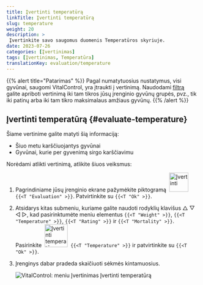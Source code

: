 ```yaml
---
title: Įvertinti temperatūrą
linkTitle: Įvertinti temperatūrą
slug: temperature
weight: 20
description: >
 Įvertinkite savo saugomus duomenis Temperatūros skyriuje.
date: 2023-07-26
categories: [Įvertinimas]
tags: [Įvertinimas, Temperatūra]
translationKey: evaluation/temperature
---
```

{{% alert title="Patarimas" %}}
Pagal numatytuosius nustatymus, visi gyvūnai, saugomi VitalControl, yra įtraukti į vertinimą. Naudodami [filtrą](../../filter/) galite apriboti vertinimą iki tam tikros jūsų įrenginio gyvūnų grupės, pvz., tik iki patinų arba iki tam tikro maksimalaus amžiaus gyvūnų.
{{% /alert %}}

## Įvertinti temperatūrą {#evaluate-temperature}

Šiame vertinime galite matyti šią informaciją:
- Šiuo metu karščiuojantys gyvūnai
- Gyvūnai, kurie per gyvenimą sirgo karščiavimu

Norėdami atlikti vertinimą, atlikite šiuos veiksmus:

1. Pagrindiniame jūsų įrenginio ekrane pažymėkite piktogramą &nbsp;<img src="/icons/main/evaluation.svg" width="50" align="bottom" alt="Įvertinti" />&nbsp; `{{<T "Evaluation" >}}`. Patvirtinkite su `{{<T "Ok" >}}`.

2. Atsidarys kitas submeniu, kuriame galite naudoti rodyklių klavišus △ ▽ ◁ ▷, kad pasirinktumėte meniu elementus `{{<T "Weight" >}}`, `{{<T "Temperature" >}}`, `{{<T "Rating" >}}` ir `{{<T "Mortality" >}}`. Pasirinkite &nbsp;<img src="/icons/evaluation/temperature.svg" width="60" align="bottom" alt="Įvertinti temperatūrą" />&nbsp; `{{<T "Temperature" >}}` ir patvirtinkite su `{{<T "Ok" >}}`.

3. Įrenginys dabar pradeda skaičiuoti sėkmės kintamuosius.

   ![VitalControl: meniu Įvertinimas Įvertinti temperatūrą](../images/temperature.png "Įvertinti temperatūrą")
